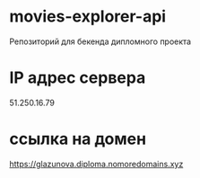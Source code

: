 # movies-explorer-api
Репозиторий для бекенда дипломного проекта
  
# IP адрес сервера
51.250.16.79

# ссылка на домен 
https://glazunova.diploma.nomoredomains.xyz
